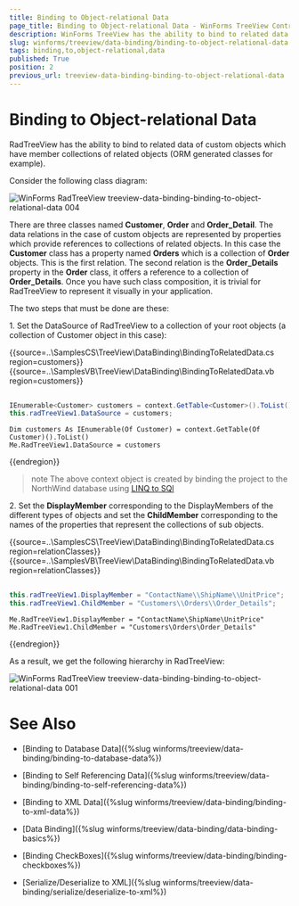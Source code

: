 ```yaml
---
title: Binding to Object-relational Data
page_title: Binding to Object-relational Data - WinForms TreeView Control
description: WinForms TreeView has the ability to bind to related data of custom objects which have member collections of related objects.
slug: winforms/treeview/data-binding/binding-to-object-relational-data
tags: binding,to,object-relational,data
published: True
position: 2
previous_url: treeview-data-binding-binding-to-object-relational-data
---
```


# Binding to Object-relational Data

RadTreeView has the ability to bind to related data of custom objects which have member collections of related objects (ORM generated classes for example).

Consider the following class diagram: 

![WinForms RadTreeView treeview-data-binding-binding-to-object-relational-data 004](images/treeview-data-binding-binding-to-object-relational-data004.png)

There are three classes named __Customer__, __Order__ and __Order_Detail__. The data relations in the case of custom objects are represented by properties which provide references to collections of related objects. In this case the __Customer__ class has a property named __Orders__ which is a collection of __Order__ objects. This is the first relation. The second relation is the __Order_Details__ property in the __Order__ class, it offers a reference to a collection of __Order_Details__. Once you have such class composition, it is trivial for RadTreeView to represent it visually in your application.
        

The two steps that must be done are these:

1\. Set the DataSource of RadTreeView to a collection of your root objects (a collection of Customer object in this case):

{{source=..\SamplesCS\TreeView\DataBinding\BindingToRelatedData.cs region=customers}} 
{{source=..\SamplesVB\TreeView\DataBinding\BindingToRelatedData.vb region=customers}} 

````C#
            
IEnumerable<Customer> customers = context.GetTable<Customer>().ToList();       
this.radTreeView1.DataSource = customers;

````
````VB.NET
Dim customers As IEnumerable(Of Customer) = context.GetTable(Of Customer)().ToList()
Me.RadTreeView1.DataSource = customers

````

{{endregion}} 

>note The above context object is created by binding the project to the NorthWind database using [LINQ to SQl](https://msdn.microsoft.com/en-us/library/bb386976(v=vs.110).aspx)

2\. Set the __DisplayMember__ corresponding to the DisplayMembers of the different types of objects and set the __ChildMember__ corresponding to the names of the properties that represent the collections of sub objects.

{{source=..\SamplesCS\TreeView\DataBinding\BindingToRelatedData.cs region=relationClasses}} 
{{source=..\SamplesVB\TreeView\DataBinding\BindingToRelatedData.vb region=relationClasses}} 

````C#
            
this.radTreeView1.DisplayMember = "ContactName\\ShipName\\UnitPrice";
this.radTreeView1.ChildMember = "Customers\\Orders\\Order_Details";

````
````VB.NET
Me.RadTreeView1.DisplayMember = "ContactName\ShipName\UnitPrice"
Me.RadTreeView1.ChildMember = "Customers\Orders\Order_Details"

````

{{endregion}} 

As a result, we get the following hierarchy in RadTreeView:

![WinForms RadTreeView treeview-data-binding-binding-to-object-relational-data 001](images/treeview-data-binding-binding-to-object-relational-data001.png)



# See Also
* [Binding to Database Data]({%slug winforms/treeview/data-binding/binding-to-database-data%})

* [Binding to Self Referencing Data]({%slug winforms/treeview/data-binding/binding-to-self-referencing-data%})

* [Binding to XML Data]({%slug winforms/treeview/data-binding/binding-to-xml-data%})

* [Data Binding]({%slug winforms/treeview/data-binding/data-binding-basics%})

* [Binding CheckBoxes]({%slug winforms/treeview/data-binding/binding-checkboxes%})

* [Serialize/Deserialize to XML]({%slug winforms/treeview/data-binding/serialize/deserialize-to-xml%})

